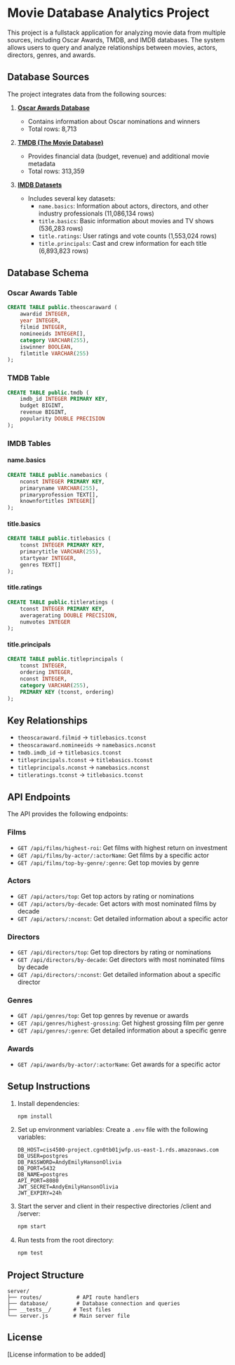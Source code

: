 # Movie Database Analytics Project

This project is a fullstack application for analyzing movie data from multiple sources, including Oscar Awards, TMDB, and IMDB databases. The system allows users to query and analyze relationships between movies, actors, directors, genres, and awards.

## Database Sources

The project integrates data from the following sources:

1. **[Oscar Awards Database](https://developer.imdb.com/non-commercial-datasets/)**
   - Contains information about Oscar nominations and winners
   - Total rows: 8,713

2. **[TMDB (The Movie Database)](https://www.kaggle.com/datasets/asaniczka/tmdb-movies-dataset-2023-930k-movies)**
   - Provides financial data (budget, revenue) and additional movie metadata
   - Total rows: 313,359

3. **[IMDB Datasets](https://www.kaggle.com/datasets/unanimad/the-oscar-award)**
   - Includes several key datasets:
     - `name.basics`: Information about actors, directors, and other industry professionals (11,086,134 rows)
     - `title.basics`: Basic information about movies and TV shows (536,283 rows)
     - `title.ratings`: User ratings and vote counts (1,553,024 rows)
     - `title.principals`: Cast and crew information for each title (6,893,823 rows)

## Database Schema

### Oscar Awards Table
```sql
CREATE TABLE public.theoscaraward (
    awardid INTEGER,
    year INTEGER,
    filmid INTEGER,
    nomineeids INTEGER[],
    category VARCHAR(255),
    iswinner BOOLEAN,
    filmtitle VARCHAR(255)
);
```

### TMDB Table
```sql
CREATE TABLE public.tmdb (
    imdb_id INTEGER PRIMARY KEY,
    budget BIGINT,
    revenue BIGINT,
    popularity DOUBLE PRECISION
);
```

### IMDB Tables

#### name.basics
```sql
CREATE TABLE public.namebasics (
    nconst INTEGER PRIMARY KEY,
    primaryname VARCHAR(255),
    primaryprofession TEXT[],
    knownfortitles INTEGER[]
);
```

#### title.basics
```sql
CREATE TABLE public.titlebasics (
    tconst INTEGER PRIMARY KEY,
    primarytitle VARCHAR(255),
    startyear INTEGER,
    genres TEXT[]
);
```

#### title.ratings
```sql
CREATE TABLE public.titleratings (
    tconst INTEGER PRIMARY KEY,
    averagerating DOUBLE PRECISION,
    numvotes INTEGER
);
```

#### title.principals
```sql
CREATE TABLE public.titleprincipals (
    tconst INTEGER,
    ordering INTEGER,
    nconst INTEGER,
    category VARCHAR(255),
    PRIMARY KEY (tconst, ordering)
);
```

## Key Relationships

- `theoscaraward.filmid` → `titlebasics.tconst`
- `theoscaraward.nomineeids` → `namebasics.nconst`
- `tmdb.imdb_id` → `titlebasics.tconst`
- `titleprincipals.tconst` → `titlebasics.tconst`
- `titleprincipals.nconst` → `namebasics.nconst`
- `titleratings.tconst` → `titlebasics.tconst`

## API Endpoints

The API provides the following endpoints:

### Films
- `GET /api/films/highest-roi`: Get films with highest return on investment
- `GET /api/films/by-actor/:actorName`: Get films by a specific actor
- `GET /api/films/top-by-genre/:genre`: Get top movies by genre

### Actors
- `GET /api/actors/top`: Get top actors by rating or nominations
- `GET /api/actors/by-decade`: Get actors with most nominated films by decade
- `GET /api/actors/:nconst`: Get detailed information about a specific actor

### Directors
- `GET /api/directors/top`: Get top directors by rating or nominations
- `GET /api/directors/by-decade`: Get directors with most nominated films by decade
- `GET /api/directors/:nconst`: Get detailed information about a specific director

### Genres
- `GET /api/genres/top`: Get top genres by revenue or awards
- `GET /api/genres/highest-grossing`: Get highest grossing film per genre
- `GET /api/genres/:genre`: Get detailed information about a specific genre

### Awards
- `GET /api/awards/by-actor/:actorName`: Get awards for a specific actor

## Setup Instructions

1. Install dependencies:
   ```bash
   npm install
   ```

2. Set up environment variables:
   Create a `.env` file with the following variables:
   ```
   DB_HOST=cis4500-project.cgn0tb01jwfp.us-east-1.rds.amazonaws.com
   DB_USER=postgres
   DB_PASSWORD=AndyEmilyHansonOlivia
   DB_PORT=5432
   DB_NAME=postgres
   API_PORT=8080
   JWT_SECRET=AndyEmilyHansonOlivia
   JWT_EXPIRY=24h
   ```

3. Start the server and client in their respective directories /client and /server:
   ```bash
   npm start
   ```

4. Run tests from the root directory:
   ```bash
   npm test
   ```

## Project Structure

```
server/
├── routes/           # API route handlers
├── database/         # Database connection and queries
├── __tests__/       # Test files
└── server.js        # Main server file
```

## License

[License information to be added]
